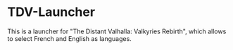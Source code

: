 # TDV-Launcher

This is a launcher for "The Distant Valhalla: Valkyries Rebirth", which allows to select French and English as languages.
